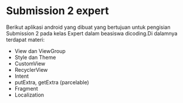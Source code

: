 # Submission 2 expert
Berikut aplikasi android yang dibuat yang bertujuan untuk pengisian Submission 2 pada kelas Expert dalam beasiswa dicoding.Di dalamnya terdapat materi:

- View dan ViewGroup
- Style dan Theme
- CustomView
- RecyclerView
- Intent
- putExtra, getExtra (parcelable)
- Fragment
- Localization
